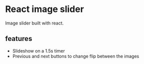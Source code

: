 # React image slider

Image slider built with react.

## features

- Slideshow on a 1.5s timer
- Previous and next buttons to change flip between the images
